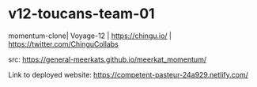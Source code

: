 # v12-toucans-team-01
momentum-clone| Voyage-12 | https://chingu.io/ | https://twitter.com/ChinguCollabs

src: https://general-meerkats.github.io/meerkat_momentum/

Link to deployed website: https://competent-pasteur-24a929.netlify.com/
